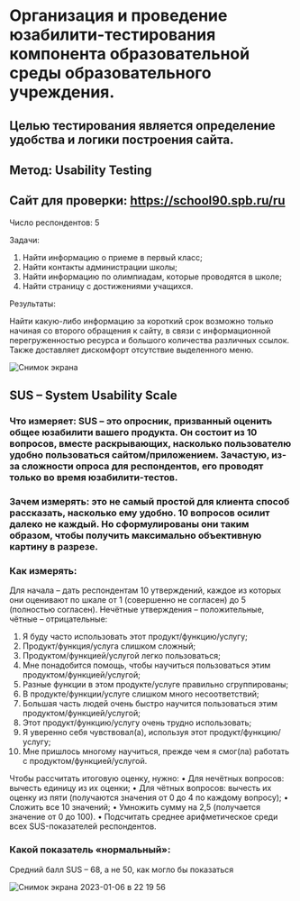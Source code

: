 # Организация и проведение юзабилити-тестирования компонента образовательной среды образовательного учреждения.

## Целью тестирования является определение удобства и логики построения сайта.

## Метод: Usability Testing

## Сайт для проверки: https://school90.spb.ru/ru


Число респондентов: 5

Задачи:
1.	Найти информацию о приеме в первый класс;
2.	Найти контакты администрации школы;
3.	Найти информацию по олимпиадам, которые проводятся в школе;
4.	Найти страницу с достижениями учащихся.


Результаты:

Найти какую-либо информацию за короткий срок возможно только начиная со второго обращения к сайту, в связи с информационной перегруженностью ресурса и большого количества различных ссылок. Также доставляет дискомфорт отсутствие выделенного меню.


![Снимок экрана](https://user-images.githubusercontent.com/31900142/211083745-7b5e26aa-2634-491f-aa96-90181da5eea5.png)

## SUS – System Usability Scale

### Что измеряет: SUS – это опросник, призванный оценить общее юзабилити вашего продукта. Он состоит из 10 вопросов, вместе раскрывающих, насколько пользователю удобно пользоваться сайтом/приложением. Зачастую, из-за сложности опроса для респондентов, его проводят только во время юзабилити-тестов.


### Зачем измерять: это не самый простой для клиента способ рассказать, насколько ему удобно. 10 вопросов осилит далеко не каждый. Но сформулированы они таким образом, чтобы получить максимально объективную картину в разрезе.


### Как измерять: 

Для начала – дать респондентам 10 утверждений, каждое из которых они оценивают по шкале от 1 (совершенно не согласен) до 5 (полностью согласен). Нечётные утверждения – положительные, чётные – отрицательные:
1.	Я буду часто использовать этот продукт/функцию/услугу;
2.	Продукт/функция/услуга слишком сложный;
3.	Продуктом/функцией/услугой легко пользоваться;
4.	Мне понадобится помощь, чтобы научиться пользоваться этим продуктом/функцией/услугой;
5.	Разные функции в этом продукте/услуге правильно сгруппированы;
6.	В продукте/функции/услуге слишком много несоответствий;
7.	Большая часть людей очень быстро научится пользоваться этим продуктом/функцией/услугой;
8.	Этот продукт/функцию/услугу очень трудно использовать;
9.	Я уверенно себя чувствовал(а), используя этот продукт/функцию/услугу;
10.	Мне пришлось многому научиться, прежде чем я смог(ла) работать с продуктом/функцией/услугой.


Чтобы рассчитать итоговую оценку, нужно:
•	Для нечётных вопросов: вычесть единицу из их оценки;
•	Для чётных вопросов: вычесть их оценку из пяти (получаются значения от 0 до 4 по каждому вопросу);
•	Сложить все 10 значений;
•	Умножить сумму на 2,5 (получается значение от 0 до 100).
•	Подсчитать среднее арифметическое среди всех SUS-показателей респондентов.


### Какой показатель «нормальный»:

Средний балл SUS – 68, а не 50, как могло бы показаться

![Снимок экрана 2023-01-06 в 22 19 56](https://user-images.githubusercontent.com/31900142/211084085-75164748-f7e9-4baa-a050-9a77514ccaa1.png)


